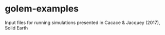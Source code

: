 # golem-examples
Input files for running simulations presented in Cacace &amp; Jacquey (2017), Solid Earth
